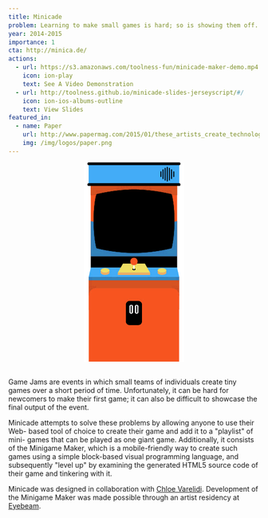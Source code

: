 ```yaml
---
title: Minicade
problem: Learning to make small games is hard; so is showing them off.
year: 2014-2015
importance: 1
cta: http://minica.de/
actions:
  - url: https://s3.amazonaws.com/toolness-fun/minicade-maker-demo.mp4
    icon: ion-play
    text: See A Video Demonstration
  - url: http://toolness.github.io/minicade-slides-jerseyscript/#/
    icon: ion-ios-albums-outline
    text: View Slides
featured_in:
  - name: Paper
    url: http://www.papermag.com/2015/01/these_artists_create_technolog.php
    img: /img/logos/paper.png
---
```


<div class="row" style="margin-bottom: 2rem">
  <div class="four columns offset-by-four">
    <img src="/img/minicade.gif" data-progressive-src="http://minica.de/images/minicade.gif" title="This awesome animated GIF is courtesy @multiplane." style="width: 100%; max-width: 200px; display: block; margin: 0 auto;">
  </div>
</div>

Game Jams are events in which small teams of individuals create tiny games
over a short period of time. Unfortunately, it can be hard for newcomers to
make their first game; it can also be difficult to showcase the final output
of the event.

Minicade attempts to solve these problems by allowing anyone to use their Web-
based tool of choice to create their game and add it to a "playlist" of mini-
games that can be played as one giant game. Additionally, it consists of the
Minigame Maker, which is a mobile-friendly way to create such games using a
simple block-based visual programming language, and subsequently "level up" by
examining the generated HTML5 source code of their game and tinkering with it.

Minicade was designed in collaboration with [Chloe Varelidi][]. Development
of the Minigame Maker was made possible through an artist residency at
[Eyebeam][].

[Chloe Varelidi]: http://varelidi.com/
[Eyebeam]: https://eyebeam.org/blogs/roddy/announcing-fallwinter-2014-eyebeam-residents
